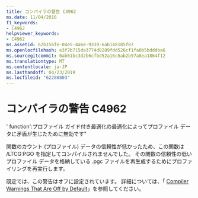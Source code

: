 ```yaml
---
title: コンパイラの警告 C4962
ms.date: 11/04/2016
f1_keywords:
- C4962
helpviewer_keywords:
- C4962
ms.assetid: 62b156fe-04e5-4a6e-9339-6ab148185f87
ms.openlocfilehash: e3f7b715da3774d8289fdd526cf1fa0b5bdddba6
ms.sourcegitcommit: 0ab61bc3d2b6cfbd52a16c6ab2b97a8ea1864f12
ms.translationtype: MT
ms.contentlocale: ja-JP
ms.lasthandoff: 04/23/2019
ms.locfileid: "62280803"
---
```

# <a name="compiler-warning-c4962"></a>コンパイラの警告 C4962

' function':プロファイル ガイド付き最適化の最適化によってプロファイル データに矛盾が生じたために無効です"

関数のカウント (プロファイル) データの信頼性が低かったため、この関数は /LTCG:PGO を指定してコンパイルされませんでした。 その関数の信頼性の低いプロファイル データを格納している .pgc ファイルを再生成するためにプロファイリングを再実行します。

既定では、この警告はオフに設定されています。 詳細については、「 [Compiler Warnings That Are Off by Default](../../preprocessor/compiler-warnings-that-are-off-by-default.md)」を参照してください。